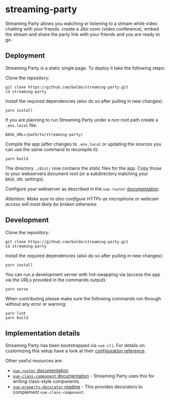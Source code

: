 # streaming-party

Streaming Party allows you watching or listening to a stream while video chatting with your friends.
create a Jitsi room (video conference), embed the stream and share the party link with your friends
and you are ready to go.

## Deployment

Streaming Party is a static single page. To deploy it take the following steps:

Clone the repository:

```
git clone https://github.com/baldo/streaming-party.git
cd streaming-party
```

Install the required dependencies (also do so after pulling in new changes):

```
yarn install
```

If you are planning to run Streaming Party under a non root path create a `.env.local` file:

```
BASE_URL=/path/to/streaming-party/
```

Compile the app (after changes to `.env.local` or updating the sources you can use the same command to recompile it):

```
yarn build
```

The directory `./dist/` now contains the static files for the app. Copy those to your webservers
document root (or a subdirectory matching your `BASE_URL` settings).

Configure your webserver as described in the `vue-router`
[documentation](https://router.vuejs.org/guide/essentials/history-mode.html#example-server-configurations).

_Attention: Make sure to also configure HTTPs as microphone or webcam access will most likely be broken otherwise._

## Development

Clone the repository:

```
git clone https://github.com/baldo/streaming-party.git
cd streaming-party
```

Install the required dependencies (also do so after pulling in new changes):

```
yarn install
```

You can run a development server with hot-swapping via (access the app via the URLs provided in the
commands output):

```
yarn serve
```

When contributing please make sure the following commands run through without any error or warning:

```
yarn lint
yarn build
```

## Implementation details

Streaming Party has been bootstrapped via `vue-cli`. For details on customizing this setup have a look
at their [configuration reference](https://cli.vuejs.org/config/).

Other useful resources are:

- [`vue-router` documentation](https://router.vuejs.org/)
- [`vue-class-component` documentation](https://class-component.vuejs.org/) - Streaming Party uses this
  for writing class-style components.
- [`vue-property-decorator` readme](https://github.com/kaorun343/vue-property-decorator/blob/master/README.md) - This
  provides decorators to complement `vue-class-component`.
